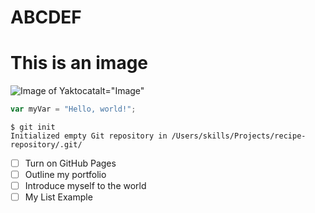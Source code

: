 #  ABCDEF
# This is an image
![Image of Yaktocat](https://octodex.github.com/images/yaktocat.png)alt="Image"

``` javascript
var myVar = "Hello, world!";
```

```
$ git init
Initialized empty Git repository in /Users/skills/Projects/recipe-repository/.git/
```
- [ ] Turn on GitHub Pages
- [ ] Outline my portfolio
- [ ] Introduce myself to the world
- [ ] My List Example
